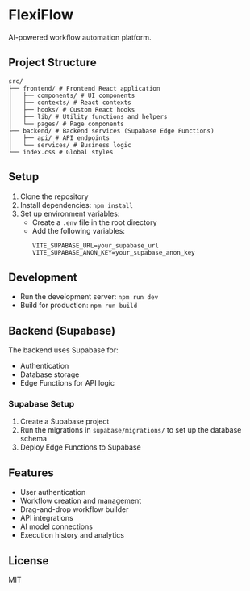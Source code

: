 
# FlexiFlow

AI-powered workflow automation platform.

## Project Structure

```
src/
├── frontend/ # Frontend React application
│   ├── components/ # UI components
│   ├── contexts/ # React contexts
│   ├── hooks/ # Custom React hooks
│   ├── lib/ # Utility functions and helpers
│   └── pages/ # Page components
├── backend/ # Backend services (Supabase Edge Functions)
│   ├── api/ # API endpoints
│   └── services/ # Business logic
└── index.css # Global styles
```

## Setup

1. Clone the repository
2. Install dependencies: `npm install`
3. Set up environment variables:
   - Create a `.env` file in the root directory
   - Add the following variables:
     ```
     VITE_SUPABASE_URL=your_supabase_url
     VITE_SUPABASE_ANON_KEY=your_supabase_anon_key
     ```

## Development

- Run the development server: `npm run dev`
- Build for production: `npm run build`

## Backend (Supabase)

The backend uses Supabase for:
- Authentication
- Database storage
- Edge Functions for API logic

### Supabase Setup

1. Create a Supabase project
2. Run the migrations in `supabase/migrations/` to set up the database schema
3. Deploy Edge Functions to Supabase

## Features

- User authentication
- Workflow creation and management
- Drag-and-drop workflow builder
- API integrations
- AI model connections
- Execution history and analytics

## License

MIT

